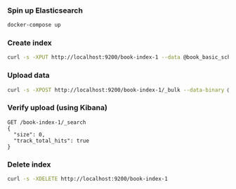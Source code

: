 ### Spin up Elasticsearch

```bash
docker-compose up
```

### Create index

```bash
curl -s -XPUT http://localhost:9200/book-index-1 --data @book_basic_schema.json -H "Content-Type: application/json"
```

### Upload data

```bash
curl -s -XPOST http://localhost:9200/book-index-1/_bulk --data-binary @bulkdata.txt -H "Content-Type: application/json"
```

### Verify upload (using Kibana)

```
GET /book-index-1/_search
{
  "size": 0,
  "track_total_hits": true
}
```

### Delete index

```bash
curl -s -XDELETE http://localhost:9200/book-index-1
```
